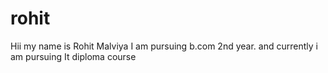 # rohit
Hii my name is Rohit Malviya
I am pursuing b.com 2nd year.
and currently i am pursuing It diploma course
